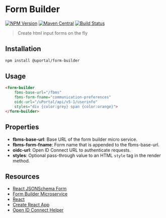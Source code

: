 # Form Builder

[![NPM Version](https://img.shields.io/npm/v/@uportal/form-builder.svg)](https://www.npmjs.com/package/@uportal/form-builder)
[![Maven Central](https://maven-badges.herokuapp.com/maven-central/org.webjars.npm/uportal__form-builder/badge.svg)](https://maven-badges.herokuapp.com/maven-central/org.webjars.npm/uportal__form-builder)
[![Build Status](https://travis-ci.org/uPortal-contrib/form-builder.svg?branch=master)](https://travis-ci.org/uPortal-contrib/form-builder)

> Create html input forms on the fly

## Installation

```bash
npm install @uportal/form-builder
```

## Usage

```html
<form-builder
    fbms-base-url="/fbms"
    fbms-form-fname="communication-preferences"
    oidc-url="/uPortal/api/v5-1/userinfo"
    styles="div {color:grey} span {color:orange}">
</form-builder>
```

## Properties

- **fbms-base-url**: Base URL of the form builder micro service.
- **fbms-form-fname**: Form name that is appended to the fbms-base-url.
- **oidc-url**: Open ID Connect URL to authenticate requests.
- **styles**: Optional pass-through value to an HTML `style` tag in the render method.

## Resources

- [React JSONSchema Form](https://github.com/mozilla-services/react-jsonschema-form)
- [Form Builder Microservice](https://github.com/drewwills/fbms)
- [React](https://reactjs.org/)
- [Create React App](https://github.com/facebook/create-react-app/blob/master/packages/react-scripts/template/README.md)
- [Open ID Connect Helper](https://github.com/uPortal-contrib/uPortal-web-components/tree/master/%40uportal/open-id-connect)
